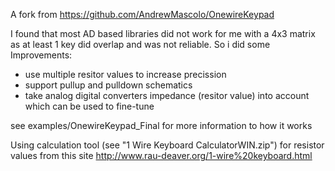 A fork from https://github.com/AndrewMascolo/OnewireKeypad

I found that most AD based libraries did not work for me with a 4x3 matrix as at least 1 key did overlap and was not reliable. So i did some Improvements:
- use multiple resitor values to increase precission 
- support pullup and pulldown schematics 
- take analog digital converters impedance (resitor value) into account which can be used to fine-tune

see examples/OnewireKeypad_Final for more information to how it works

Using calculation tool (see "1 Wire Keyboard CalculatorWIN.zip") for resistor values from this site http://www.rau-deaver.org/1-wire%20keyboard.html